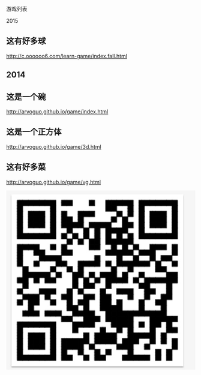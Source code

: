 
游戏列表

2015

## 这有好多球

http://c.oooooo6.com/learn-game/index.fall.html

2014
--------------
## 这是一个碗

http://arvoguo.github.io/game/index.html

## 这是一个正方体

http://arvoguo.github.io/game/3d.html

## 这有好多菜

http://arvoguo.github.io/game/vg.html

![二维码](img/wx-vg.png)

